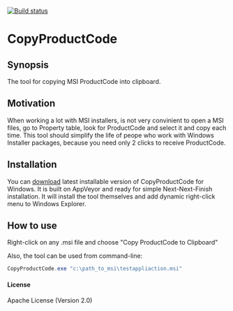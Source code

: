 [![Build status](https://ci.appveyor.com/api/projects/status/v94urgemv76oid9q/branch/master?svg=true)](https://ci.appveyor.com/project/Shenderchuk/copyproductcode/branch/master)
# CopyProductCode


## Synopsis

The tool for copying MSI ProductCode into clipboard.

## Motivation

When working a lot with MSI installers, is not very convinient to open a MSI files, go to Property table, look for ProductCode and select it and copy each time. This tool should simplify the life of peope who work with Windows Installer packages, because you need only 2 clicks to receive ProductCode.

## Installation

You can [download](https://github.com/Shenderchuk/CopyProductCode/releases/latest) latest installable version of CopyProductCode for Windows. It is built on AppVeyor and ready for simple Next-Next-Finish installation.
It will install the tool themselves and add dynamic right-click menu to Windows Explorer.

## How to use

Right-click on any .msi file and choose "Copy ProductCode to Clipboard"

Also, the tool can be used from command-line:
```PowerShell
CopyProductCode.exe "c:\path_to_msi\testappliaction.msi"
```

#### License

Apache License (Version 2.0)


